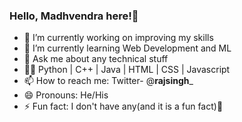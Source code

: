### Hello, Madhvendra here!👋


- 🔭 I’m currently working on improving my skills
- 🌱 I’m currently learning Web Development and ML 
- 💬 Ask me about any technical stuff
- 👩‍💻 Python | C++ | Java | HTML | CSS | Javascript
- 📫 How to reach me: Twitter- @__rajsingh___
- 😄 Pronouns: He/His
- ⚡ Fun fact: I don't have any(and it is a fun fact)🙂

